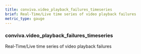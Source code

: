 ```yaml
---
title: conviva.video_playback_failures_timeseries
brief: Real-Time/Live time series of video playback failures
metric_type: gauge
---
```

### conviva.video_playback_failures_timeseries

Real-Time/Live time series of video playback failures